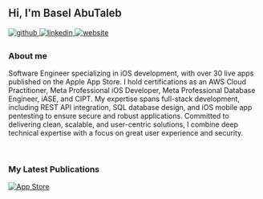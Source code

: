 <h2 style="font-family: -apple-system, BlinkMacSystemFont, 'SF Pro Display', 'Segoe UI', Roboto, Helvetica, Arial, sans-serif; font-weight: 600;">
  Hi, I'm Basel AbuTaleb
</h2>



<a href="https://github.com/Basilabt" target="_blank">
  <img src="https://img.shields.io/badge/github-%2324292e.svg?&style=for-the-badge&logo=github&logoColor=white" alt="github" style="margin-bottom: 5px;" />
</a>

<a href="https://www.linkedin.com/in/basel-abutaleb-1a491030b/" target="_blank">
  <img src="https://img.shields.io/badge/linkedin-%231E77B5.svg?&style=for-the-badge&logo=linkedin&logoColor=white" alt="linkedin" style="margin-bottom: 5px;" />
</a>

<a href="https://engbaselabutaleb.com" target="_blank">
  <img src="https://img.shields.io/badge/website-orange.svg?&style=for-the-badge&logo=google-chrome&logoColor=white" alt="website" style="margin-bottom: 5px;" />
</a>

### About me  
Software Engineer specializing in iOS development, with over 30 live apps published on the Apple App Store. I hold certifications as an AWS Cloud Practitioner, Meta Professional iOS Developer, Meta Professional Database Engineer, iASE, and CIPT. My expertise spans full-stack development, including REST API integration, SQL database design, and iOS mobile app pentesting to ensure secure and robust applications. Committed to delivering clean, scalable, and user-centric solutions, I combine deep technical expertise with a focus on great user experience and security.

<br/>

### My Latest Publications  
[![App Store](https://img.shields.io/badge/App%20Store-Visit%20My%20Apps-FF0000?style=for-the-badge&logo=apple&logoColor=white)](https://apps.apple.com/mr/developer/basel-abutaleb/id1604005525)



